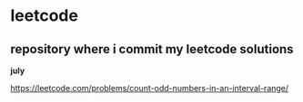 # leetcode

## repository where i commit my leetcode solutions

**july**

https://leetcode.com/problems/count-odd-numbers-in-an-interval-range/

